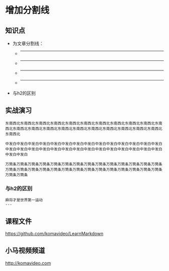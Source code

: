 增加分割线
==========

## 知识点

* 为文章分割线：
  + ---
  + ***
  + ___
  + - - -
* 与h2的区别

## 实战演习

~~~
东南西北东南西北东南西北东南西北东南西北东南西北东南西北东南西北东南西北东南西北东南西北东南西北东南西北东南西北东南西北东南西北东南西北东南西北东南西北东南西北东南西北东南西北

中发白中发白中发白中发白中发白中发白中发白中发白中发白中发白中发白中发白中发白中发白中发白中发白中发白中发白中发白中发白中发白中发白中发白中发白中发白中发白中发白中发白中发白中发白

万筒条万筒条万筒条万筒条万筒条万筒条万筒条万筒条万筒条万筒条万筒条万筒条万筒条万筒条万筒条万筒条万筒条万筒条万筒条万筒条万筒条万筒条万筒条万筒条万筒条万筒条万筒条万筒条万筒条万筒条
~~~

### 与h2的区别

~~~
麻将才是世界第一运动
---
~~~

## 课程文件

https://github.com/komavideo/LearnMarkdown

## 小马视频频道

http://komavideo.com
